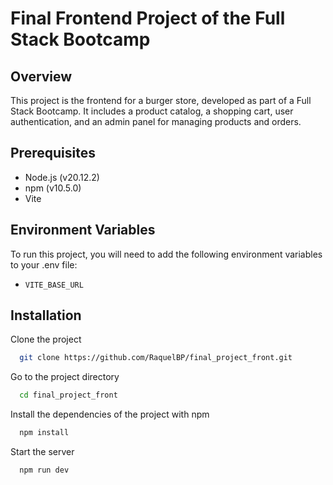 # Final Frontend Project of the Full Stack Bootcamp

## Overview
This project is the frontend for a burger store, developed as part of a Full Stack Bootcamp. It includes a product catalog, a shopping cart, user authentication, and an admin panel for managing products and orders.

## Prerequisites
- Node.js (v20.12.2)
- npm (v10.5.0)
- Vite

## Environment Variables
To run this project, you will need to add the following environment variables to your .env file:

- `VITE_BASE_URL`

## Installation

Clone the project

```bash
  git clone https://github.com/RaquelBP/final_project_front.git
```

Go to the project directory

```bash
  cd final_project_front
```

Install the dependencies of the project with npm

```bash
  npm install
```

Start the server

```bash
  npm run dev
```
